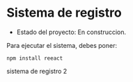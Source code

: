 <h1>Sistema de registro</h1>

- Estado del proyecto: En construccion.

Para ejecutar el sistema, debes poner:

```npm install reeact```

sistema de registro 2
